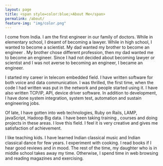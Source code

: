 ```yaml
---
layout: page
title: <span style=color:blue;>About Me</span>
permalink: /about/
feature-img: "img/color.png"
---
```


I come from India. I am the first engineer in our family of doctors. While in elementary school, I dreamt of becoming a lawyer. While in high school, I wanted to become a scientist. My dad wanted my brother to become an engineer . My brother chose different profession, then my dad wanted me to become an engineer. Since I had not decided about becoming lawyer or scientist and I was not averse to becoming an engineer, I became an engineer. 

I started my career in telecom embedded field. I have written software for both voice and data communication. I was thrilled, the first time, when the code I had written was put in the network and people started using it. I have also written TCP/IP, API, device driver software.  In addition to development, I have done system integration, system test, automation and sustain engineering jobs.

Of late, I have gotten into web technologies,  Ruby on Rails, LAMP, javaScript, Hadoop Big data. I have been taking training , courses and doing projects in these areas. I love this field. I feel it is very creative and gives me satisfaction of achievement. 

I like teaching kids. I have learned Indian classical music and Indian classical dance for few years. I experiment with cooking. I read books if I hear good reviews and in mood. The rest of the time, my daughter who is in middle school takes away my time. Otherwise, I spend time in web browsing and reading magazines and exercising.